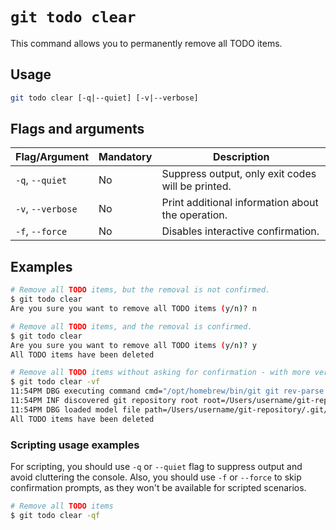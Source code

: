 # `git todo clear`

This command allows you to permanently remove all TODO items.

## Usage

```bash
git todo clear [-q|--quiet] [-v|--verbose]
```

## Flags and arguments

| Flag/Argument     | Mandatory | Description                                         |
| ----------------- | --------- | --------------------------------------------------- |
| `-q`, `--quiet`   | No        | Suppress output, only exit codes will be printed.   |
| `-v`, `--verbose` | No        | Print additional information about the operation.   |
| `-f`, `--force`   | No        | Disables interactive confirmation.                  |

## Examples

```bash
# Remove all TODO items, but the removal is not confirmed.
$ git todo clear
Are you sure you want to remove all TODO items (y/n)? n

# Remove all TODO items, and the removal is confirmed.
$ git todo clear
Are you sure you want to remove all TODO items (y/n)? y
All TODO items have been deleted

# Remove all TODO items without asking for confirmation - with more verbose output.
$ git todo clear -vf
11:54PM DBG executing command cmd="/opt/homebrew/bin/git git rev-parse --show-toplevel"
11:54PM INF discovered git repository root root=/Users/username/git-repository
11:54PM DBG loaded model file path=/Users/username/git-repository/.git/TODO
All TODO items have been deleted
```

### Scripting usage examples

For scripting, you should use `-q` or `--quiet` flag to suppress output and avoid cluttering the console.
Also, you should use `-f` or `--force` to skip confirmation prompts, as they won't be available for scripted scenarios.

```bash
# Remove all TODO items
$ git todo clear -qf
```
